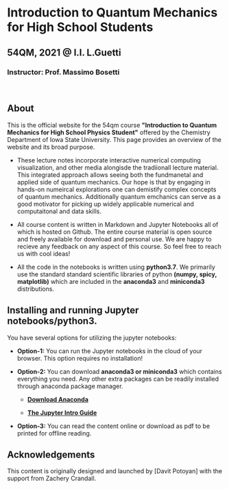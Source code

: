 # Introduction to Quantum Mechanics for High School Students
## 54QM, 2021 @ I.I. L.Guetti
### Instructor: Prof. Massimo Bosetti

<br>

## About 

This is the official website for the 54qm course **"Introduction to Quantum Mechanics for High School Physics Student"** offered by the Chemistry Department of Iowa State University. This page provides an overview of the website and its broad purpose. 



- These lecture notes incorporate interactive numerical computing visualization, and other media alongisde the tradiionall lecture material. This integrated approach allows seeing both the fundmanetal and applied side of quantum mechanics. Our hope is that by engaging in hands-on numeircal explorations one can demistify complex concepts of quantum mechanics. Additionally quantum emchanics can serve as a good motivator for picking up widely applicable numerical and computaitonal  and data skills. 

  

* All course content is written in Markdown and Jupyter Notebooks all of which is hosted on Github. The entire course material is open source and freely available for download and personal use. We are happy to recieve any feedback on any aspect of this course. So feel free to reach us with cool ideas! 

  

* All the code in the notebooks is written using **python3.7**. We  primarily use the standard standard scientific libraries of python **(numpy, spicy, matplotlib)** which are included in the **anaconda3** and **miniconda3** distributions.



## Installing and running Jupyter notebooks/python3.

You have several options for utilizing the jupyter notebooks:



* **Option-1:** You can run the Jupyter notebooks in the cloud of your browser. This option requires no installation!

  

* **Option-2:** You can download **anaconda3 or miniconda3** which contains everything  you need. Any other extra packages can be readily installed through anaconda package manager.

  - **[Download Anaconda](https://www.anaconda.com/distribution/)** 

  - **[The Jupyter Intro Guide](https://realpython.com/jupyter-notebook-introduction/)** 

    

* **Option-3:**  You can read the content online or download as pdf to be printed for offline reading. 





## Acknowledgements
This content is originally designed and launched by [Davit Potoyan] with the support from Zachery Crandall.
